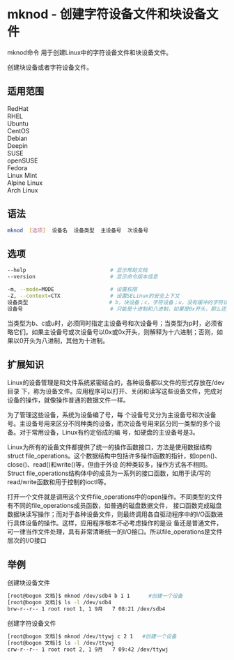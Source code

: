 # mknod - 创建字符设备文件和块设备文件

mknod命令 用于创建Linux中的字符设备文件和块设备文件。

创建块设备或者字符设备文件。

## 适用范围

<!-- <div class="svg linux">Linux</div> -->
<div class="svg redhat">RedHat</div>
<div class="svg rhel">RHEL</div>
<div class="svg ubuntu">Ubuntu</div>
<div class="svg centos">CentOS</div>
<div class="svg debian">Debian</div>
<div class="svg deepin">Deepin</div>
<div class="svg suse">SUSE</div>
<div class="svg opensuse">openSUSE</div>
<div class="svg fedora">Fedora</div>
<div class="svg linuxmint">Linux Mint</div>
<!-- <div class="svg mxlinux">MX Linux</div> -->
<div class="svg alpinelinux">Alpine Linux</div>
<div class="svg archlinux">Arch Linux</div>

## 语法

``` bash
mknod  [选项]  设备名  设备类型  主设备号  次设备号
```

## 选项

``` bash
--help                           # 显示帮助文档
--version                        # 显示命令版本信息

-m, --mode=MODE                  # 设置权限
-Z, --context=CTX                # 设置SELinux的安全上下文
设备类型                          # b，块设备；c，字符设备；u，没有缓冲的字符设备；p，fifo设备
设备号                            # 只能是十进制和八进制，如果是0x开头，那么还是十进制。对于b、c、u设备，必须给出设备号，对于p设备，必须忽略设备号
```
当类型为b、c或u时，必须同时指定主设备号和次设备号；当类型为p时，必须省略它们。如果主设备号或次设备号以0x或0x开头，则解释为十六进制；否则，如果以0开头为八进制，其他为十进制。
## 扩展知识
Linux的设备管理是和文件系统紧密结合的，各种设备都以文件的形式存放在/dev目录 下，称为设备文件。应用程序可以打开、关闭和读写这些设备文件，完成对设备的操作，就像操作普通的数据文件一样。

为了管理这些设备，系统为设备编了号，每 个设备号又分为主设备号和次设备号。主设备号用来区分不同种类的设备，而次设备号用来区分同一类型的多个设备。对于常用设备，Linux有约定俗成的编 号，如硬盘的主设备号是3。

Linux为所有的设备文件都提供了统一的操作函数接口，方法是使用数据结构struct file_operations。这个数据结构中包括许多操作函数的指针，如open()、close()、read()和write()等，但由于外设 的种类较多，操作方式各不相同。Struct file_operations结构体中的成员为一系列的接口函数，如用于读/写的read/write函数和用于控制的ioctl等。

打开一个文件就是调用这个文件file_operations中的open操作。不同类型的文件有不同的file_operations成员函数，如普通的磁盘数据文件， 接口函数完成磁盘数据块读写操作；而对于各种设备文件，则最终调用各自驱动程序中的I/O函数进行具体设备的操作。这样，应用程序根本不必考虑操作的是设 备还是普通文件，可一律当作文件处理，具有非常清晰统一的I/O接口。所以file_operations是文件层次的I/O接口
## 举例
创建块设备文件
``` bash
[root@bogon 文档]$ mknod /dev/sdb4 b 1 1      #创建一个设备
[root@bogon 文档]$ ls -l /dev/sdb4
brw-r--r-- 1 root root 1, 1 9月   7 08:21 /dev/sdb4
```
创建字符设备文件
``` bash
[root@bogon 文档]$ mknod /dev/ttywj c 2 1   #创建一个设备
[root@bogon 文档]$ ls -l /dev/ttywj
crw-r--r-- 1 root root 2, 1 9月   7 09:42 /dev/ttywj
```

